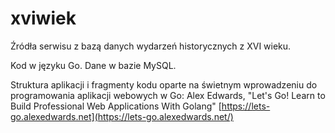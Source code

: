# xviwiek
Źródła serwisu z bazą danych wydarzeń historycznych z XVI wieku.

Kod w języku Go.
Dane w bazie MySQL.

Struktura aplikacji i fragmenty kodu oparte na świetnym wprowadzeniu do programowania aplikacji webowych w Go:
Alex Edwards, "Let's Go! Learn to Build Professional Web Applications With Golang"
[https://lets-go.alexedwards.net](https://lets-go.alexedwards.net/) 
